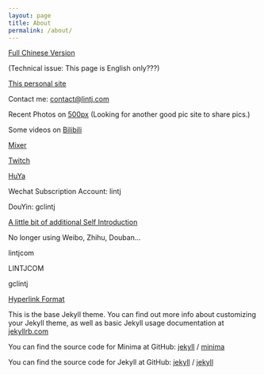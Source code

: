 ```yaml
---
layout: page
title: About
permalink: /about/
---
```

[Full Chinese Version](http://www.lintj.com/personal/2010/01/01/About.html "Full Chinese Version")  
  
(Technical issue: This page is English only???)  
  
[This personal site](http://www.lintj.com/ "lintj.com")  
  
Contact me: contact@lintj.com  
  
Recent Photos on [500px](https://500px.com/gclintj "500px") (Looking for another good pic site to share pics.)  
  
Some videos on [Bilibili](https://space.bilibili.com/2781398/ "Videos")   
  
[Mixer](https://mixer.com/lintj "Mixer")  
  
[Twitch](https://www.twitch.tv/gclintj "Twitch")  

[HuYa](https://www.huya.com/lintj "HuYaZhiBo")  
  
Wechat Subscription Account: lintj  
  
DouYin: gclintj  
  
[A little bit of additional Self Introduction](http://www.lintj.com/personal/2019/02/12/ZiLi.html "Extra")  
   
No longer using Weibo, Zhihu, Douban...  
  
lintjcom  
  
LINTJCOM  
  
gclintj  
  
[Hyperlink Format](https://www.lintj.com "format lintj.com")    
  
This is the base Jekyll theme. You can find out more info about customizing your Jekyll theme, as well as basic Jekyll usage documentation at [jekyllrb.com](https://jekyllrb.com/)

You can find the source code for Minima at GitHub:
[jekyll][jekyll-organization] /
[minima](https://github.com/jekyll/minima)

You can find the source code for Jekyll at GitHub:
[jekyll][jekyll-organization] /
[jekyll](https://github.com/jekyll/jekyll)


[jekyll-organization]: https://github.com/jekyll
